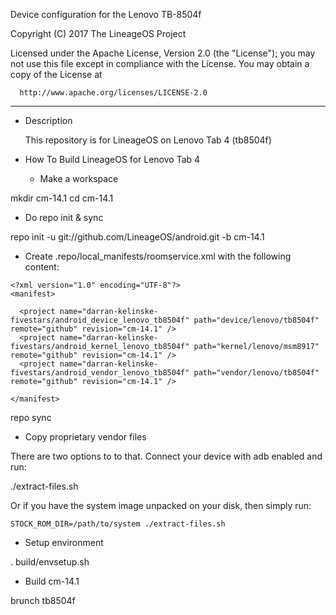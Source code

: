 Device configuration for the Lenovo TB-8504f

Copyright (C) 2017 The LineageOS Project

 Licensed under the Apache License, Version 2.0 (the "License");
 you may not use this file except in compliance with the License.
 You may obtain a copy of the License at

      http://www.apache.org/licenses/LICENSE-2.0

------------------------------------------------------------------

* Description

  This repository is for LineageOS on Lenovo Tab 4 (tb8504f)

* How To Build LineageOS for Lenovo Tab 4 

  - Make a workspace

mkdir cm-14.1
cd cm-14.1

  - Do repo init & sync

repo init -u git://github.com/LineageOS/android.git -b cm-14.1

  - Create .repo/local_manifests/roomservice.xml with the following content:

```
<?xml version="1.0" encoding="UTF-8"?>
<manifest>

  <project name="darran-kelinske-fivestars/android_device_lenovo_tb8504f" path="device/lenovo/tb8504f" remote="github" revision="cm-14.1" />
  <project name="darran-kelinske-fivestars/android_kernel_lenovo_tb8504f" path="kernel/lenovo/msm8917" remote="github" revision="cm-14.1" />
  <project name="darran-kelinske-fivestars/android_vendor_lenovo_tb8504f" path="vendor/lenovo/tb8504f" remote="github" revision="cm-14.1" />

</manifest>
```

repo sync

  - Copy proprietary vendor files

  There are two options to to that. Connect your device with adb enabled and run:

./extract-files.sh

  Or if you have the system image unpacked on your disk, then simply run:

    STOCK_ROM_DIR=/path/to/system ./extract-files.sh

  - Setup environment

. build/envsetup.sh

  - Build cm-14.1

brunch tb8504f

